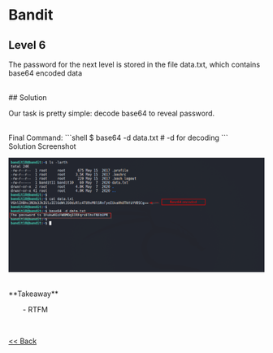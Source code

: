 # Bandit

## Level 6
The password for the next level is stored in the file data.txt, which contains base64 encoded data

<br/>
## Solution

Our task is pretty simple: decode base64 to reveal password.

<br/>
Final Command:
```shell
$ base64 -d data.txt             # -d for decoding
```

<br/>
Solution Screenshot

![Level 10 Image](./images/Level10.png)

<br/>
<span id=green>**Takeaway**</span><br/>

  - RTFM<br/>

<br/>

[<< Back](https://grey-fish.github.io/Bandit/index.html)
